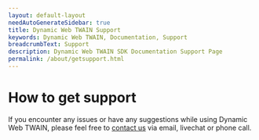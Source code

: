 ```yaml
---
layout: default-layout
needAutoGenerateSidebar: true
title: Dynamic Web TWAIN Support
keywords: Dynamic Web TWAIN, Documentation, Support
breadcrumbText: Support
description: Dynamic Web TWAIN SDK Documentation Support Page
permalink: /about/getsupport.html
---
```



# How to get support

If you encounter any issues or have any suggestions while using Dynamic Web TWAIN, please feel free to [contact us](https://www.dynamsoft.com/company/contact/) via email, livechat or phone call.
